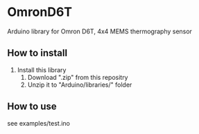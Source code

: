 # OmronD6T

Arduino library for Omron D6T, 4x4 MEMS thermography sensor

## How to install
1. Install this library
   1. Download ".zip" from this repositry
   1. Unzip it to "Arduino/libraries/" folder

## How to use
see examples/test.ino

